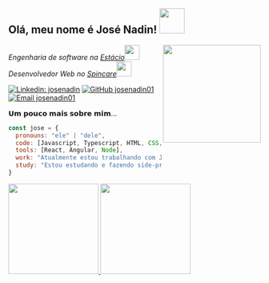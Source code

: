 <h2> Olá, meu nome é José Nadin! <img src="https://media.giphy.com/media/mGcNjsfWAjY5AEZNw6/giphy.gif" width="50"></h2>
<img align='right' src="https://media.giphy.com/media/ejE0QtvTz2P2YfgqyZ/giphy.gif" width="195">
<p><em>Engenharia de software na <a href="https://estacio.br/">Estácio</a><img src="https://media.giphy.com/media/fYSnHlufseco8Fh93Z/giphy.gif" width="30"></br>Desenvolvedor Web no <a href="https://spincare.com.br/">Spincare</a><img src="https://media.giphy.com/media/WUlplcMpOCEmTGBtBW/giphy.gif" width="30"> 
</em></p>

[![Linkedin: josenadin](https://img.shields.io/badge/-josenadin-blue?style=flat-square&logo=Linkedin&logoColor=white&link=https://www.linkedin.com/in/josenadin/)](https://www.linkedin.com/in/josenadin/)
[![GitHub josenadin01](https://img.shields.io/github/followers/josenadin01?label=follow&style=social)](https://github.com/josenadin01)
[![Email josenadin01](https://img.shields.io/badge/-josenadin01-orange?style=flat-square&-Gmail-D14836?style=for-the-badge&logo=gmail&logoColor=white)](mailto:josenadin01@gmail.com)

𝗨𝗺 𝗽𝗼𝘂𝗰𝗼 𝗺𝗮𝗶𝘀 𝘀𝗼𝗯𝗿𝗲 𝗺𝗶𝗺...

```javascript
const jose = {
  pronouns: "ele" | "dele",
  code: [Javascript, Typescript, HTML, CSS, Java, Go, Postgresql],
  tools: [React, Angular, Node],
  work: "Atualmente estou trabalhando com Java, Angular, Postgresql e AWS. Mais detalhes no LinkedIn :)",
  study: "Estou estudando e fazendo side-projects em React, Node e Go"
}
```

<div>
  <a href="https://github.com/josenadin01">
  <img height="180em" src="https://github-readme-stats.vercel.app/api?username=josenadin01&show_icons=true&theme=dracula&include_all_commits=true&count_private=true"/>
  <img height="180em" src="https://github-readme-stats.vercel.app/api/top-langs/?username=josenadin01&exclude_repo=nlw-06-payflow&layout=compact&langs_count=10&theme=dracula"/>
</div>
